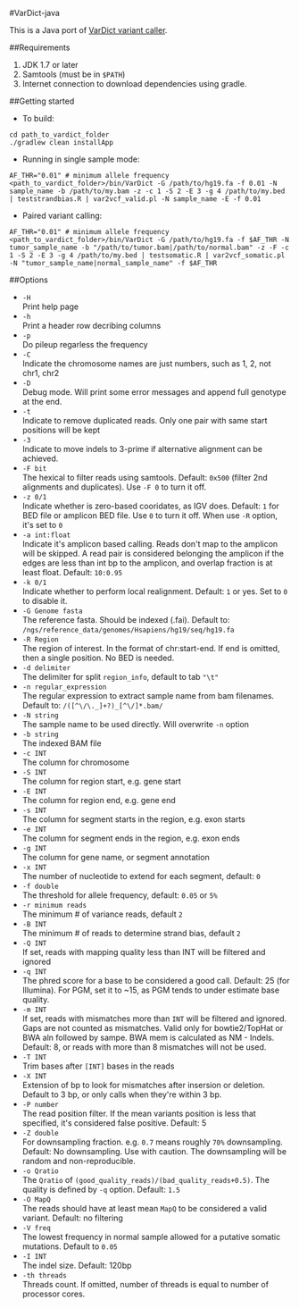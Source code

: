 #VarDict-java

This is a Java port of [VarDict variant caller](https://github.com/AstraZeneca-NGS/VarDict).

##Requirements
1. JDK 1.7 or later
2. Samtools (must be in `$PATH`)
2. Internet connection to download dependencies using gradle.

##Getting started
- To build:
```
cd path_to_vardict_folder
./gradlew clean installApp 
```

- Running in single sample mode:  
```
AF_THR="0.01" # minimum allele frequency
<path_to_vardict_folder>/bin/VarDict -G /path/to/hg19.fa -f 0.01 -N sample_name -b /path/to/my.bam -z -c 1 -S 2 -E 3 -g 4 /path/to/my.bed | teststrandbias.R | var2vcf_valid.pl -N sample_name -E -f 0.01
```

- Paired variant calling:
```
AF_THR="0.01" # minimum allele frequency
<path_to_vardict_folder>/bin/VarDict -G /path/to/hg19.fa -f $AF_THR -N tumor_sample_name -b "/path/to/tumor.bam|/path/to/normal.bam" -z -F -c 1 -S 2 -E 3 -g 4 /path/to/my.bed | testsomatic.R | var2vcf_somatic.pl -N "tumor_sample_name|normal_sample_name" -f $AF_THR
```


##Options

- `-H`  
    Print help page
- `-h`   
    Print a header row decribing columns
- `-p`   
    Do pileup regarless the frequency
- `-C`    
    Indicate the chromosome names are just numbers, such as 1, 2, not chr1, chr2
- `-D`    
    Debug mode.  Will print some error messages and append full genotype at the end.
- `-t`   
    Indicate to remove duplicated reads.  Only one pair with same start positions will be kept
- `-3`   
     Indicate to move indels to 3-prime if alternative alignment can be achieved.
- `-F bit`  
     The hexical to filter reads using samtools. Default: `0x500` (filter 2nd alignments and duplicates).  Use `-F 0` to turn it off.
- `-z 0/1`       
    Indicate whether is zero-based cooridates, as IGV does.  Default: `1` for BED file or amplicon BED file.  Use `0` to turn it off. When use `-R` option, it's set to `0`
- `-a int:float`    
    Indicate it's amplicon based calling.  Reads don't map to the amplicon will be skipped.  A read pair is considered belonging the amplicon if the edges are less than int bp to the amplicon, and overlap fraction is at least float.  Default: `10:0.95`
- `-k 0/1`   
    Indicate whether to perform local realignment.  Default: `1` or yes.  Set to `0` to disable it.
- `-G Genome fasta`  
    The reference fasta.  Should be indexed (.fai).  Default to: `/ngs/reference_data/genomes/Hsapiens/hg19/seq/hg19.fa`
- `-R Region`  
    The region of interest.  In the format of chr:start-end.  If end is omitted, then a single position.  No BED is needed.
- `-d delimiter`  
    The delimiter for split `region_info`, default to tab `"\t"`
- `-n regular_expression`  
    The regular expression to extract sample name from bam filenames.  Default to: `/([^\/\._]+?)_[^\/]*.bam/`
- `-N string`   
    The sample name to be used directly.  Will overwrite `-n` option
- `-b string`   
    The indexed BAM file
- `-c INT`   
    The column for chromosome
- `-S INT`   
    The column for region start, e.g. gene start
- `-E INT`  
    The column for region end, e.g. gene end
- `-s INT`   
    The column for segment starts in the region, e.g. exon starts
- `-e INT`  
    The column for segment ends in the region, e.g. exon ends
- `-g INT`     
    The column for gene name, or segment annotation
- `-x INT`   
    The number of nucleotide to extend for each segment, default: `0`
- `-f double`   
    The threshold for allele frequency, default: `0.05` or `5%`
- `-r minimum reads`   
    The minimum # of variance reads, default `2`
- `-B INT`  
    The minimum # of reads to determine strand bias, default `2`
- `-Q INT`  
    If set, reads with mapping quality less than INT will be filtered and ignored
- `-q INT`   
    The phred score for a base to be considered a good call.  Default: 25 (for Illumina). For PGM, set it to ~15, as PGM tends to under estimate base quality.
- `-m INT`   
    If set, reads with mismatches more than `INT` will be filtered and ignored.  Gaps are not counted as mismatches. Valid only for bowtie2/TopHat or BWA aln followed by sampe.  BWA mem is calculated as NM - Indels.  Default: 8, or reads with more than 8 mismatches will not be used.
- `-T INT`  
    Trim bases after `[INT]` bases in the reads
- `-X INT`   
    Extension of bp to look for mismatches after insersion or deletion.  Default to 3 bp, or only calls when they're within 3 bp.
- `-P number`  
    The read position filter.  If the mean variants position is less that specified, it's considered false positive.  Default: 5
- `-Z double`  
    For downsampling fraction.  e.g. `0.7` means roughly `70%` downsampling.  Default: No downsampling.  Use with caution.  The downsampling will be random and non-reproducible.
- `-o Qratio`  
    The `Qratio` of `(good_quality_reads)/(bad_quality_reads+0.5)`.  The quality is defined by `-q` option.  Default: `1.5`
- `-O MapQ`  
    The reads should have at least mean `MapQ` to be considered a valid variant.  Default: no filtering
- `-V freq`  
    The lowest frequency in normal sample allowed for a putative somatic mutations.  Default to `0.05`
- `-I INT`  
    The indel size.  Default: 120bp
- `-th threads`  
    Threads count. If omitted, number of threads is equal to number of processor cores.

